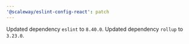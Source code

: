 ```yaml
---
'@scaleway/eslint-config-react': patch
---
```


Updated dependency `eslint` to `8.40.0`.
Updated dependency `rollup` to `3.23.0`.

